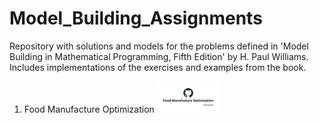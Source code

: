 # Model_Building_Assignments
Repository with solutions and models for the problems defined in 'Model Building in Mathematical Programming, Fifth Edition' by H. Paul Williams. Includes implementations of the exercises and examples from the book.

1. Food Manufacture Optimization <a href="https://food-manufacture.streamlit.app/"><img src="https://github.com/Ash7erix/Model_Building_Assignments/blob/main/Assets/FMO.png" width="100" height="50" />
</a>

